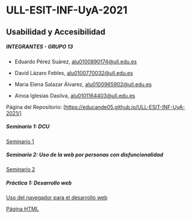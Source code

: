 # ULL-ESIT-INF-UyA-2021

## Usabilidad y Accesibilidad

##### INTEGRANTES - GRUPO 13

+ Eduardo Pérez Suárez, [alu0100890174@ull.edu.es](alu0100890174@ull.edu.es)

+ David Lázaro Febles, [alu0100770032@ull.edu.es](alu0100770032@ull.edu.es)

+ Maria Elena Salazar Álvarez, [alu0100965902@ull.edu.es](alu0100965902@ull.edu.es)

+ Ainoa Iglesias Dasilva, [alu0101164403@ull.edu.es](alu0101164403@ull.edu.es)


Página del Repositorio: [https://educande05.github.io/ULL-ESIT-INF-UyA-2021/]

##### Seminario 1: DCU 
[Seminario 1](https://github.com/educande05/ULL-ESIT-INF-UyA-2021/blob/main/Seminario%201%20DCU/README.md)

##### Seminario 2: Uso de la web por personas con disfuncionalidad
[Seminario 2](https://github.com/educande05/ULL-ESIT-INF-UyA-2021/blob/main/Seminario%202%20Uso%20de%20la%20web%20por%20personas%20con%20disfuncionalidad/Uso%20de%20la%20web%20por%20personas%20con%20disfuncionalidad.md)


##### Práctica 1: Desarrollo web
[Uso del navegador para el desarrollo web](https://github.com/educande05/ULL-ESIT-INF-UyA-2021/blob/main/Uso%20del%20navegador%20para%20el%20desarrollo%20web/Uso%20del%20navegador%20para%20el%20desarrollo%20web.md)

[Página HTML](https://github.com/educande05/ULL-ESIT-INF-UyA-2021/blob/main/Introduccion%20HTML/index.html)